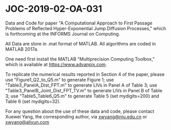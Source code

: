 # JOC-2019-02-OA-031
Data and Code for paper "A Computational Approach to First Passage Problems of Reflected Hyper-Exponential Jump Diffusion Processes," which is forthcoming at the INFORMS Journal on Computing.

All Data are store in .mat format of MATLAB. All algorithms are coded in MATLAB 2017a.

One need first install the MATLAB "Multiprecision Computing Toolbox," which is available at https://www.advanpix.com.

To replicate the numerical results reported in Section 4 of the paper, please use "Figure1_Q2_to_Q5.m" to generate Figure 1; use "Table3_PanelA_Dist_FPT.m" to generate LIVs in Panel A of Table 3; use "Table3_PanelB_Joint_Dist_FPT_TV.m" to generate LIVs in Panel B of Table 3; use "Table5_Table6_Q5.m" to generate Table 5 (set mydigits=200) and Table 6 (set mydigits=32).

For any question about the use of these data and code, please contact Xuewei Yang, the corresponding author, via xwyang@nju.edu.cn or xwyang@aliyun.com
